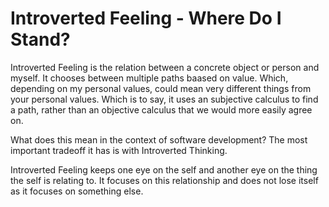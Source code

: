 # Introverted Feeling - Where Do I Stand?

Introverted Feeling is the relation between a concrete object or person and myself. It chooses between multiple paths baased on value. Which, depending on my personal values, could mean very different things from your personal values. Which is to say, it uses an subjective calculus to find a path, rather than an objective calculus that we would more easily agree on.

What does this mean in the context of software development?
The most important tradeoff it has is with Introverted Thinking.

Introverted Feeling keeps one eye on the self and another eye on the thing the self is relating to. It focuses on this relationship and does not lose itself as it focuses on something else.
